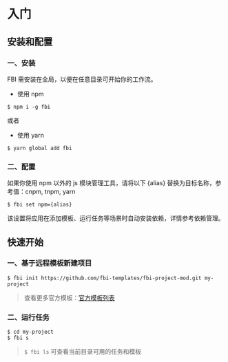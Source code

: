 # 入门

## 安装和配置

### 一、安装

FBI 需安装在全局，以便在任意目录可开始你的工作流。

- 使用 npm

```shell
$ npm i -g fbi
```

或者

- 使用 yarn

```shell
$ yarn global add fbi
```

### 二、配置

如果你使用 npm 以外的 js 模块管理工具，请将以下 {alias} 替换为目标名称，参考值：cnpm, tnpm, yarn

```
$ fbi set npm={alias}
```

该设置将应用在添加模板、运行任务等场景时自动安装依赖，详情参考依赖管理。

## 快速开始

### 一、基于远程模板新建项目

```
$ fbi init https://github.com/fbi-templates/fbi-project-mod.git my-project
```

> 查看更多官方模板：[官方模板列表](/pages/3x/more.md)

### 二、运行任务

```shell
$ cd my-project
$ fbi s
```

> `$ fbi ls` 可查看当前目录可用的任务和模板
